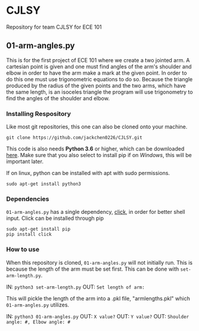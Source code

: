 # CJLSY
Repository for team CJLSY for ECE 101

## 01-arm-angles.py

This is for the first project of ECE 101 where we create a two jointed arm.
A cartesian point is given and one must find angles of the arm's shoulder and elbow in order to have the arm make a mark at the given point.
In order to do this one must use trigonometric equations to do so. Because the triangle produced by the radius
of the given points and the two arms, which have the same length, is an isoceles triangle the program will use trigonometry to find the angles
of the shoulder and elbow.

### Installing Respository

Like most git repositories, this one can also be cloned onto your machine.

`git clone https://github.com/jackchen0226/CJLSY.git`

This code is also needs **Python 3.6** or higher, which can be downloaded [here](https://www.python.org/downloads/release/python-363/).
Make sure that you also select to install pip if on *Windows*, this will be important later.

If on linux, python can be installed with apt with sudo permissions.

`sudo apt-get install python3`

### Dependencies

`01-arm-angles.py` has a single dependency, [click](http://click.pocoo.org/5/), in order for better shell input. Click can be installed through pip

```
sudo apt-get install pip
pip install click
```

### How to use

When this repository is cloned, `01-arm-angles.py` will not initially run. This is because the length of the arm must be set first. This can be done
with `set-arm-length.py`.

IN: `python3 set-arm-length.py`
OUT: `Set length of arm:`

This will pickle the length of the arm into a .pkl file, "armlengths.pkl" which `01-arm-angles.py` utilizes.

IN: `python3 01-arm-angles.py`
OUT: `X value?`
OUT: `Y value?`
OUT: `Shoulder angle: #, Elbow angle: #`

